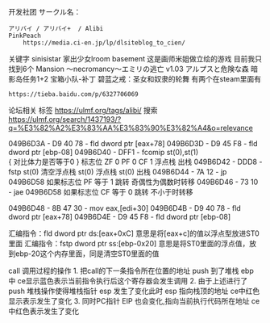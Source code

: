 开发社团
サークル名：

    アリバイ / アリバイ+  / Alibi
    PinkPeach
        https://media.ci-en.jp/lp/dlsiteblog_to_cien/


关键字
    sinisistar
    家出少女lroom
    basement
    这是画师米姐做立绘的游戏 目前我只找到6个
        Mansion
        ～necromancy～エミリの逃亡 v1.03
        アルプスと危険な森
        暗影岛任务1+2
        宝箱小队-补丁
        碧蓝之戒：圣女和奴隶的轮舞
    有两个在steam里面有

    https://tieba.baidu.com/p/6327706069


论坛相关
    标签
        https://ulmf.org/tags/alibi/
    搜索
        https://ulmf.org/search/1437193/?q=%E3%82%A2%E3%83%AA%E3%83%90%E3%82%A4&o=relevance




049B6D3A - D9 40 78              - fld dword ptr [eax+78]
049B6D3D - D9 45 F8              - fld dword ptr [ebp-08]
049B6D40 - DFF1                  - fcomip st(0),st(1)   
    { 对比体力是否等于0 } 
    标志位
        ZF  0
        PF  0
        CF  1
    浮点栈  出栈
049B6D42 - DDD8                  - fstp st(0)
    清空浮点栈 st(0)
    浮点栈  st(0) 出栈
049B6D44 - 7A 12                 - jp 049B6D58
    如果标志位 PF 等于 1 跳转
    奇偶性为偶数时转移
049B6D46 - 73 10                 - jae 049B6D58
    如果标志位 CF 等于 0 跳转
    不小于时转移

049B6D48 - 8B 47 30              - mov eax,[edi+30]
049B6D4B - D9 40 78              - fld dword ptr [eax+78]
049B6D4E - D9 45 F8              - fld dword ptr [ebp-08]






汇编指令：fld dword ptr ds:[eax+0xC]   意思是将[eax+c]的值以浮点型放进ST0里面
汇编指令：fstp dword ptr ss:[ebp-0x20] 意思是将ST0里面的浮点值，放到ebp-20这个内存里面，同是清空ST0里面的值



call 调用过程的操作
    1. 把call的下一条指令所在位置的地址 push 到了堆栈 ebp 中 ce显示蓝色表示当前指令执行后这个寄存器会发生调用
    2. 由于上述进行了 push 堆栈操作使得堆栈指针 esp 发生了变化此时 esp 指向栈顶的地址    ce中红色显示表示发生了变化
    3. 同时PC指针 EIP 也会变化,指向当前执行代码所在地址  ce中红色表示发生了变化

    